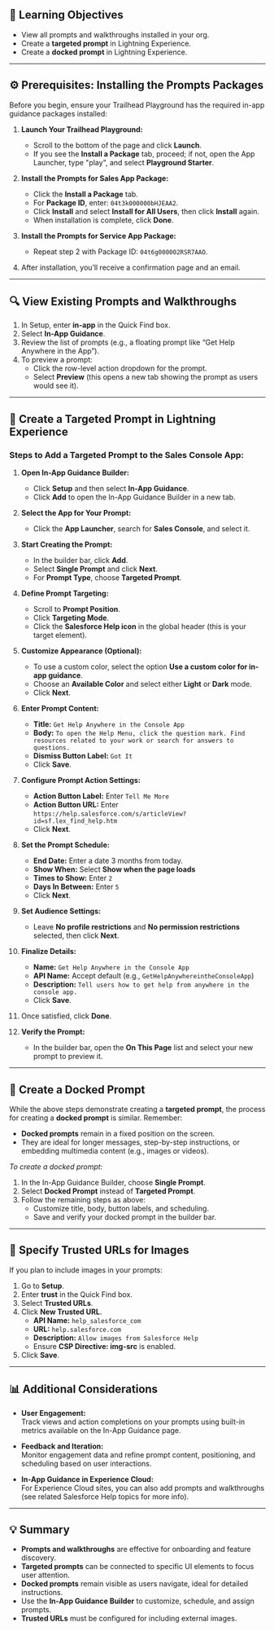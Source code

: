## 🎯 Learning Objectives
- View all prompts and walkthroughs installed in your org.
- Create a **targeted prompt** in Lightning Experience.
- Create a **docked prompt** in Lightning Experience.

---

## ⚙️ Prerequisites: Installing the Prompts Packages

Before you begin, ensure your Trailhead Playground has the required in-app guidance packages installed:

1. **Launch Your Trailhead Playground:**
   - Scroll to the bottom of the page and click **Launch**.
   - If you see the **Install a Package** tab, proceed; if not, open the App Launcher, type "play", and select **Playground Starter**.

2. **Install the Prompts for Sales App Package:**
   - Click the **Install a Package** tab.
   - For **Package ID**, enter: `04t3k000000bHJEAA2`.
   - Click **Install** and select **Install for All Users**, then click **Install** again.
   - When installation is complete, click **Done**.

3. **Install the Prompts for Service App Package:**
   - Repeat step 2 with Package ID: `04t6g000002RSR7AAO`.

4. After installation, you’ll receive a confirmation page and an email.

---

## 🔍 View Existing Prompts and Walkthroughs

1. In Setup, enter **in-app** in the Quick Find box.
2. Select **In-App Guidance**.
3. Review the list of prompts (e.g., a floating prompt like “Get Help Anywhere in the App”).
4. To preview a prompt:
   - Click the row-level action dropdown for the prompt.
   - Select **Preview** (this opens a new tab showing the prompt as users would see it).

---

## 🎯 Create a Targeted Prompt in Lightning Experience

### Steps to Add a Targeted Prompt to the Sales Console App:

1. **Open In-App Guidance Builder:**
   - Click **Setup** and then select **In-App Guidance**.
   - Click **Add** to open the In-App Guidance Builder in a new tab.

2. **Select the App for Your Prompt:**
   - Click the **App Launcher**, search for **Sales Console**, and select it.

3. **Start Creating the Prompt:**
   - In the builder bar, click **Add**.
   - Select **Single Prompt** and click **Next**.
   - For **Prompt Type**, choose **Targeted Prompt**.

4. **Define Prompt Targeting:**
   - Scroll to **Prompt Position**.
   - Click **Targeting Mode**.
   - Click the **Salesforce Help icon** in the global header (this is your target element).

5. **Customize Appearance (Optional):**
   - To use a custom color, select the option **Use a custom color for in-app guidance**.
   - Choose an **Available Color** and select either **Light** or **Dark** mode.
   - Click **Next**.

6. **Enter Prompt Content:**
   - **Title:** `Get Help Anywhere in the Console App`
   - **Body:** `To open the Help Menu, click the question mark. Find resources related to your work or search for answers to questions.`
   - **Dismiss Button Label:** `Got It`
   - Click **Save**.

7. **Configure Prompt Action Settings:**
   - **Action Button Label:** Enter `Tell Me More`
   - **Action Button URL:** Enter `https://help.salesforce.com/s/articleView?id=sf.lex_find_help.htm`
   - Click **Next**.

8. **Set the Prompt Schedule:**
   - **End Date:** Enter a date 3 months from today.
   - **Show When:** Select **Show when the page loads**
   - **Times to Show:** Enter `2`
   - **Days In Between:** Enter `5`
   - Click **Next**.

9. **Set Audience Settings:**
   - Leave **No profile restrictions** and **No permission restrictions** selected, then click **Next**.

10. **Finalize Details:**
    - **Name:** `Get Help Anywhere in the Console App`
    - **API Name:** Accept default (e.g., `GetHelpAnywhereintheConsoleApp`)
    - **Description:** `Tell users how to get help from anywhere in the console app.`
    - Click **Save**.
11. Once satisfied, click **Done**.

12. **Verify the Prompt:**
    - In the builder bar, open the **On This Page** list and select your new prompt to preview it.

---

## 📌 Create a Docked Prompt

While the above steps demonstrate creating a **targeted prompt**, the process for creating a **docked prompt** is similar. Remember:

- **Docked prompts** remain in a fixed position on the screen.
- They are ideal for longer messages, step-by-step instructions, or embedding multimedia content (e.g., images or videos).

*To create a docked prompt:*
1. In the In-App Guidance Builder, choose **Single Prompt**.
2. Select **Docked Prompt** instead of **Targeted Prompt**.
3. Follow the remaining steps as above:
   - Customize title, body, button labels, and scheduling.
   - Save and verify your docked prompt in the builder bar.

---

## 🔐 Specify Trusted URLs for Images

If you plan to include images in your prompts:

1. Go to **Setup**.
2. Enter **trust** in the Quick Find box.
3. Select **Trusted URLs**.
4. Click **New Trusted URL**.
   - **API Name:** `help_salesforce_com`
   - **URL:** `help.salesforce.com`
   - **Description:** `Allow images from Salesforce Help`
   - Ensure **CSP Directive: img-src** is enabled.
5. Click **Save**.

---

## 📊 Additional Considerations

- **User Engagement:**  
  Track views and action completions on your prompts using built-in metrics available on the In-App Guidance page.
  
- **Feedback and Iteration:**  
  Monitor engagement data and refine prompt content, positioning, and scheduling based on user interactions.

- **In-App Guidance in Experience Cloud:**  
  For Experience Cloud sites, you can also add prompts and walkthroughs (see related Salesforce Help topics for more info).

---

## 💡 Summary

- **Prompts and walkthroughs** are effective for onboarding and feature discovery.
- **Targeted prompts** can be connected to specific UI elements to focus user attention.
- **Docked prompts** remain visible as users navigate, ideal for detailed instructions.
- Use the **In-App Guidance Builder** to customize, schedule, and assign prompts.
- **Trusted URLs** must be configured for including external images.

